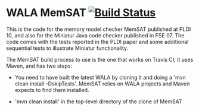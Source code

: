 WALA MemSAT [![Build Status](https://travis-ci.org/wala/MemSAT.svg?branch=master)](https://travis-ci.org/wala/MemSAT)
===========

 This is the code for the memory model checker MemSAT published at PLDI 10, and also for the Miniatur Java code checker published in FSE 07.  The code comes with the tests reported in the PLDI paper and some additional sequential tests to illustrate Miniatur functionality.

The MemSAT build process to use is the one that works on Travis CI; it uses Maven, and has two steps:

   * You need to have built the latest WALA by cloning it and doing a 'mvn clean install -DskipTests'. MemSAT relies on WALA projects and Maven expects to find them installed.

  * 'mvn clean install' in the top-level directory of the clone of MemSAT
